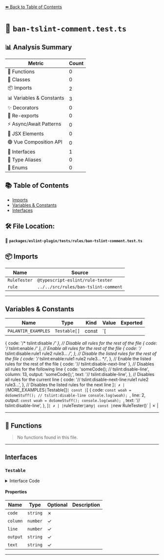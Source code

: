 [⬅️ Back to Table of Contents](../../../../index.md)

# 📄 `ban-tslint-comment.test.ts`

## 📊 Analysis Summary

| Metric | Count |
|--------|-------|
| 🔧 Functions | 0 |
| 🧱 Classes | 0 |
| 📦 Imports | 2 |
| 📊 Variables & Constants | 3 |
| ✨ Decorators | 0 |
| 🔄 Re-exports | 0 |
| ⚡ Async/Await Patterns | 0 |
| 💠 JSX Elements | 0 |
| 🟢 Vue Composition API | 0 |
| 📐 Interfaces | 1 |
| 📑 Type Aliases | 0 |
| 🎯 Enums | 0 |

## 📚 Table of Contents

- [Imports](#imports)
- [Variables & Constants](#variables-constants)
- [Interfaces](#interfaces)

## 🛠️ File Location:
📂 **`packages/eslint-plugin/tests/rules/ban-tslint-comment.test.ts`**

## 📦 Imports

| Name | Source |
|------|--------|
| `RuleTester` | `@typescript-eslint/rule-tester` |
| `rule` | `../../src/rules/ban-tslint-comment` |


---

## Variables & Constants

| Name | Type | Kind | Value | Exported |
|------|------|------|-------|----------|
| `PALANTIR_EXAMPLES` | `Testable[]` | const | `[
  { code: '/* tslint:disable */' }, // Disable all rules for the rest of the file
  { code: '/* tslint:enable */' }, // Enable all rules for the rest of the file
  {
    code: '/* tslint:disable:rule1 rule2 rule3... */',
  }, // Disable the listed rules for the rest of the file
  {
    code: '/* tslint:enable:rule1 rule2 rule3... */',
  }, // Enable the listed rules for the rest of the file
  { code: '// tslint:disable-next-line' }, // Disables all rules for the following line
  {
    code: 'someCode(); // tslint:disable-line',
    column: 13,
    output: 'someCode();',
    text: '// tslint:disable-line',
  }, // Disables all rules for the current line
  {
    code: '// tslint:disable-next-line:rule1 rule2 rule3...',
  }, // Disables the listed rules for the next line
]` | ✗ |
| `MORE_EXAMPLES` | `Testable[]` | const | `[
  {
    code: `const woah = doSomeStuff();
// tslint:disable-line
console.log(woah);
`,
    line: 2,
    output: `const woah = doSomeStuff();
console.log(woah);
`,
    text: '// tslint:disable-line',
  },
]` | ✗ |
| `ruleTester` | `any` | const | `new RuleTester()` | ✗ |


---

## 🔧 Functions

> No functions found in this file.


---

## Interfaces

### `Testable`

<details><summary>Interface Code</summary>

```ts
interface Testable {
  code: string;
  column?: number;
  line?: number;
  output?: string;
  text?: string;
}
```
</details>

#### Properties

| Name | Type | Optional | Description |
|------|------|----------|-------------|
| `code` | `string` | ✗ |  |
| `column` | `number` | ✓ |  |
| `line` | `number` | ✓ |  |
| `output` | `string` | ✓ |  |
| `text` | `string` | ✓ |  |


---